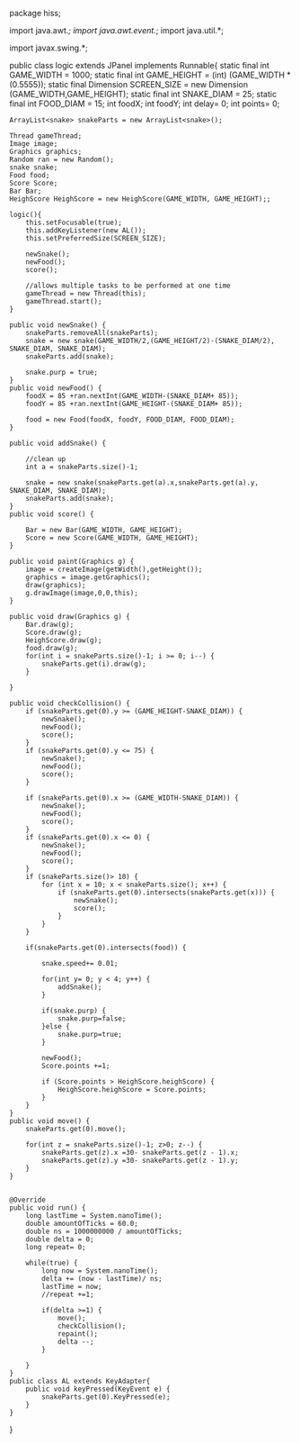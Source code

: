 package hiss;

import java.awt.*;
import java.awt.event.*;
import java.util.*;

import javax.swing.*;

public class logic extends JPanel implements Runnable{
	static final int GAME_WIDTH = 1000;
	static final int GAME_HEIGHT = (int) (GAME_WIDTH * (0.5555));
	static final Dimension SCREEN_SIZE = new Dimension (GAME_WIDTH,GAME_HEIGHT);
	static final int SNAKE_DIAM = 25;
	static final int FOOD_DIAM = 15;
	int foodX;
	int foodY;
	int delay= 0;
	int points= 0;
	
	
	ArrayList<snake> snakeParts = new ArrayList<snake>();
	
	Thread gameThread;
	Image image;
	Graphics graphics;
	Random ran = new Random();
	snake snake;
	Food food;
	Score Score;
	Bar Bar;
	HeighScore HeighScore = new HeighScore(GAME_WIDTH, GAME_HEIGHT);;
	
	logic(){
		this.setFocusable(true);
		this.addKeyListener(new AL());
		this.setPreferredSize(SCREEN_SIZE);
		
		newSnake();
		newFood();
		score();
		
		//allows multiple tasks to be performed at one time
		gameThread = new Thread(this);
		gameThread.start();
	}
	
	public void newSnake() {
		snakeParts.removeAll(snakeParts);
		snake = new snake(GAME_WIDTH/2,(GAME_HEIGHT/2)-(SNAKE_DIAM/2), SNAKE_DIAM, SNAKE_DIAM);
		snakeParts.add(snake);
		
		snake.purp = true;
	}
	public void newFood() {
		foodX = 85 +ran.nextInt(GAME_WIDTH-(SNAKE_DIAM+ 85));
		foodY = 85 +ran.nextInt(GAME_HEIGHT-(SNAKE_DIAM+ 85));
		
		food = new Food(foodX, foodY, FOOD_DIAM, FOOD_DIAM);
	}
	
	public void addSnake() {
		
		//clean up
		int a = snakeParts.size()-1;
		
		snake = new snake(snakeParts.get(a).x,snakeParts.get(a).y, SNAKE_DIAM, SNAKE_DIAM);
		snakeParts.add(snake);
	}
	public void score() {
		
		Bar = new Bar(GAME_WIDTH, GAME_HEIGHT);
		Score = new Score(GAME_WIDTH, GAME_HEIGHT);
	}
	
	public void paint(Graphics g) {
		image = createImage(getWidth(),getHeight());
		graphics = image.getGraphics();
		draw(graphics);
		g.drawImage(image,0,0,this);
	}
	
	public void draw(Graphics g) {
		Bar.draw(g);
		Score.draw(g);
		HeighScore.draw(g);
		food.draw(g);
		for(int i = snakeParts.size()-1; i >= 0; i--) {
			snakeParts.get(i).draw(g);
		}
		
	}
	
	public void checkCollision() {
		if (snakeParts.get(0).y >= (GAME_HEIGHT-SNAKE_DIAM)) {
			newSnake();
			newFood();
			score();
		}
		if (snakeParts.get(0).y <= 75) {
			newSnake();
			newFood();
			score();
		}
		
		if (snakeParts.get(0).x >= (GAME_WIDTH-SNAKE_DIAM)) {
			newSnake();
			newFood();
			score();
		}
		if (snakeParts.get(0).x <= 0) {
			newSnake();
			newFood();
			score();
		}
		if (snakeParts.size()> 10) {
			for (int x = 10; x < snakeParts.size(); x++) {
				if (snakeParts.get(0).intersects(snakeParts.get(x))) {
					newSnake();
					score();
				}
			}
		}
		
		if(snakeParts.get(0).intersects(food)) {
			
			snake.speed+= 0.01;
			
			for(int y= 0; y < 4; y++) {
				addSnake();
			}
			
			if(snake.purp) {
				snake.purp=false;
			}else {
				snake.purp=true;
			}
			
			newFood();
			Score.points +=1;
			
			if (Score.points > HeighScore.heighScore) {
				HeighScore.heighScore = Score.points;
			}
		}
	}
	public void move() {
		snakeParts.get(0).move();

		for(int z = snakeParts.size()-1; z>0; z--) {
			snakeParts.get(z).x =30- snakeParts.get(z - 1).x;
			snakeParts.get(z).y =30- snakeParts.get(z - 1).y;
		}
	}
	
	
	@Override
	public void run() {
		long lastTime = System.nanoTime();
		double amountOfTicks = 60.0;
		double ns = 1000000000 / amountOfTicks;
		double delta = 0;
		long repeat= 0;
		
		while(true) {
			long now = System.nanoTime();
			delta += (now - lastTime)/ ns;
			lastTime = now;
			//repeat +=1;
			
			if(delta >=1) {
				move();
				checkCollision();
				repaint();
				delta --;
			}
		
		}
	}
	public class AL extends KeyAdapter{
		public void keyPressed(KeyEvent e) {
			snakeParts.get(0).KeyPressed(e);
		}
	}
}
